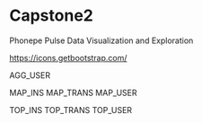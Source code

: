 # Capstone2
Phonepe Pulse Data Visualization and Exploration

https://icons.getbootstrap.com/


AGG_USER

MAP_INS
MAP_TRANS
MAP_USER

TOP_INS
TOP_TRANS
TOP_USER

